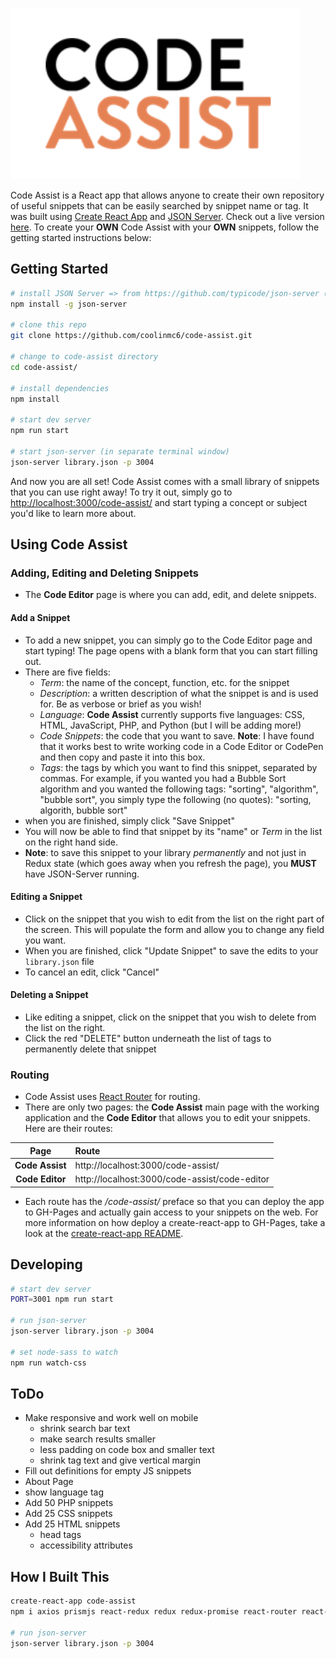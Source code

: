 ![alt text][logo]

[logo]: https://github.com/coolinmc6/code-assist/blob/master/src/artwork/Code-Assist.png "Code Assist Logo"

Code Assist is a React app that allows anyone to create their own repository of useful snippets that can be easily searched by snippet name or tag. It was built using [Create React App](https://github.com/facebook/create-react-app) and [JSON Server](https://github.com/typicode/json-server). Check out a live version [here](https://coolinmc6.github.io/code-assist/). To create your **OWN** Code Assist with your **OWN** snippets, follow the getting started instructions below:

## Getting Started

```sh
# install JSON Server => from https://github.com/typicode/json-server (link above)
npm install -g json-server

# clone this repo
git clone https://github.com/coolinmc6/code-assist.git

# change to code-assist directory
cd code-assist/

# install dependencies
npm install

# start dev server
npm run start

# start json-server (in separate terminal window)
json-server library.json -p 3004
```

And now you are all set! Code Assist comes with a small library of snippets that you can use right away! To try it out, simply go to [http://localhost:3000/code-assist/](http://localhost:3001/code-assist/) and start typing a concept or subject you'd like to learn more about.

## Using Code Assist

### Adding, Editing and Deleting Snippets
- The **Code Editor** page is where you can add, edit, and delete snippets.

#### Add a Snippet
- To add a new snippet, you can simply go to the Code Editor page and start typing! The page opens with a blank form that you can start filling out.
- There are five fields: 
	+ *Term*: the name of the concept, function, etc. for the snippet
	+ *Description*: a written description of what the snippet is and is used for. Be as verbose or brief as you wish!
	+ *Language*: **Code Assist** currently supports five languages: CSS, HTML, JavaScript, PHP, and Python (but I will be adding more!)
	+ *Code Snippets*: the code that you want to save. **Note**: I have found that it works best to write working code in a Code Editor or CodePen and then copy and paste it into this box.
	+ *Tags*: the tags by which you want to find this snippet, separated by commas. For example, if you wanted you had a Bubble Sort algorithm and you wanted the following tags: "sorting", "algorithm", "bubble sort", you simply type the following (no quotes): "sorting, algorith, bubble sort"
- when you are finished, simply click "Save Snippet"
- You will now be able to find that snippet by its "name" or *Term* in the list on the right hand side.
- **Note**: to save this snippet to your library *permanently* and not just in Redux state (which goes away when you refresh the page), you **MUST** have JSON-Server running.

#### Editing a Snippet
- Click on the snippet that you wish to edit from the list on the right part of the screen. This will populate the form and allow you to change any field you want.
- When you are finished, click "Update Snippet" to save the edits to your `library.json` file
- To cancel an edit, click "Cancel"

#### Deleting a Snippet
- Like editing a snippet, click on the snippet that you wish to delete from the list on the right.
- Click the red "DELETE" button underneath the list of tags to permanently delete that snippet

### Routing
- Code Assist uses [React Router](https://reacttraining.com/react-router/) for routing. 
- There are only two pages: the **Code Assist** main page with the working application and the **Code Editor** that allows you to edit your snippets. Here are their routes:

|Page|Route|
|:---:|:---|
|**Code Assist**|http://localhost:3000/code-assist/|
|**Code Editor**|http://localhost:3000/code-assist/code-editor| 

- Each route has the */code-assist/* preface so that you can deploy the app to GH-Pages and actually gain access to your snippets on the web. For more information on how deploy a create-react-app to GH-Pages, take a look at the [create-react-app README](https://github.com/facebook/create-react-app/blob/master/packages/react-scripts/template/README.md#github-pages).

## Developing

```sh
# start dev server
PORT=3001 npm run start

# run json-server
json-server library.json -p 3004

# set node-sass to watch
npm run watch-css
```


## ToDo

- Make responsive and work well on mobile
	+ shrink search bar text
	+ make search results smaller
	+ less padding on code box and smaller text
	+ shrink tag text and give vertical margin
- Fill out definitions for empty JS snippets
- About Page
- show language tag
- Add 50 PHP snippets
- Add 25 CSS snippets
- Add 25 HTML snippets
	+ head tags
	+ accessibility attributes



## How I Built This

```sh
create-react-app code-assist
npm i axios prismjs react-redux redux redux-promise react-router react-router-dom node-sass json-server --save-dev

# run json-server
json-server library.json -p 3004
```

